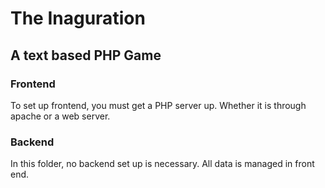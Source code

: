 # The Inaguration

## A text based PHP Game

### Frontend

To set up frontend, you must get a PHP server up. Whether it is through apache or a web server.

### Backend

In this folder, no backend set up is necessary. All data is managed in front end.
